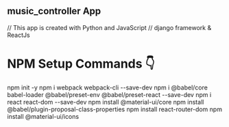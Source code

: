 ## music_controller App
// This app is created with Python and JavaScript
// django framework & ReactJs

# NPM Setup Commands 👇
npm init -y
npm i webpack webpack-cli --save-dev
npm i @babel/core babel-loader @babel/preset-env @babel/preset-react --save-dev
npm i react react-dom --save-dev
npm install @material-ui/core
npm install @babel/plugin-proposal-class-properties
npm install react-router-dom
npm install @material-ui/icons
